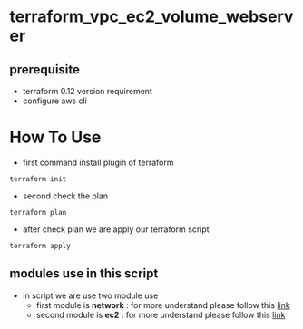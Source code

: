 # terraform_vpc_ec2_volume_webserver
## prerequisite
- terraform 0.12 version requirement
- configure aws cli 

# How To Use
- first command install plugin of terraform
```
terraform init
```
- second check the plan
```
terraform plan
```
- after check plan we are apply our terraform script

```
terraform apply
```
## modules use in this script
- in script we are use two module use 
    - first module is **network** : for more understand please follow this [link](https://github.com/sparth510/terraform_vpc_ec2_webserver/blob/main/network/README.md)
    - second module is **ec2** : for more understand please follow this [link](https://github.com/sparth510/terraform_vpc_ec2_webserver/blob/main/ec2/README.md)

